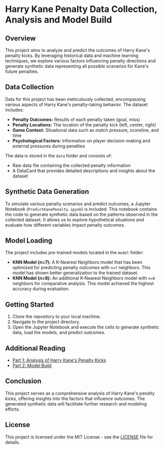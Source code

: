 # Harry Kane Penalty Data Collection, Analysis and Model Build

## Overview

This project aims to analyze and predict the outcomes of Harry Kane's penalty kicks. By leveraging historical data and machine learning techniques, we explore various factors influencing penalty directions and generate synthetic data representing all possible scenarios for Kane's future penalties.

## Data Collection

Data for this project has been meticulously collected, encompassing various aspects of Harry Kane's penalty-taking behavior. The dataset includes:

- **Penalty Outcomes:** Results of each penalty taken (goal, miss)
- **Penalty Locations:** The location of the penalty kick (left, center, right)
- **Game Context:** Situational data such as match pressure, scoreline, and time
- **Psychological Factors:** Information on player decision-making and external pressures during penalties

The data is stored in the `data` folder and consists of:

- Raw data file containing the collected penalty information
- A DataCard that provides detailed descriptions and insights about the dataset

## Synthetic Data Generation

To simulate various penalty scenarios and predict outcomes, a Jupyter Notebook (`PredictKanePenalty.ipynb`) is included. This notebook contains the code to generate synthetic data based on the patterns observed in the collected dataset. It allows us to explore hypothetical situations and evaluate how different variables impact penalty outcomes.

## Model Loading

The project includes pre-trained models located in the `model` folder:

- **KNN Model (n=7):** A K-Nearest Neighbors model that has been optimized for predicting penalty outcomes with `n=7` neighbors. This model has shown better generalization to the trained dataset.
- **KNN Model (n=8):** An additional K-Nearest Neighbors model with `n=8` neighbors for comparative analysis. This model achieved the highest accuracy during evaluation.

## Getting Started

1. Clone the repository to your local machine.
2. Navigate to the project directory.
3. Open the Jupyter Notebook and execute the cells to generate synthetic data, load the models, and predict outcomes.

## Additional Reading

- [Part 1: Analysis of Harry Kane's Penalty Kicks](https://medium.com/@praneithranganath10/beyond-the-kick-a-data-driven-decomposition-of-penalties-b42bfc811b03)
- [Part 2: Model Build](https://www.praneith.com/post1/)

## Conclusion

This project serves as a comprehensive analysis of Harry Kane's penalty kicks, offering insights into the factors that influence outcomes. The generated synthetic data will facilitate further research and modeling efforts.

## License

This project is licensed under the MIT License - see the [LICENSE](LICENSE) file for details.
